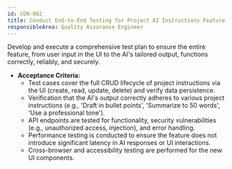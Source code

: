 ```yaml
---
id: CON-002
title: Conduct End-to-End Testing for Project AI Instructions Feature
responsibleArea: Quality Assurance Engineer
---
```

Develop and execute a comprehensive test plan to ensure the entire feature, from user input in the UI to the AI's tailored output, functions correctly, reliably, and securely.

*   **Acceptance Criteria:**
    *   Test cases cover the full CRUD lifecycle of project instructions via the UI (create, read, update, delete) and verify data persistence.
    *   Verification that the AI's output correctly adheres to various project instructions (e.g., 'Draft in bullet points', 'Summarize to 50 words', 'Use a professional tone').
    *   API endpoints are tested for functionality, security vulnerabilities (e.g., unauthorized access, injection), and error handling.
    *   Performance testing is conducted to ensure the feature does not introduce significant latency in AI responses or UI interactions.
    *   Cross-browser and accessibility testing are performed for the new UI components.